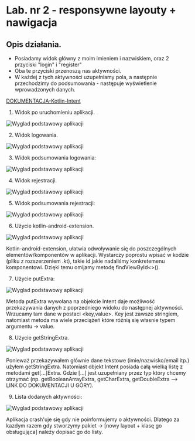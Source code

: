 # Lab. nr 2 - responsywne layouty + nawigacja

## Opis działania.
* Posiadamy widok główny z moim imieniem i nazwiskiem, oraz 2 przyciski "login" i "register"
* Oba te przyciski przenoszą nas aktywności.
* W każdej z tych aktywności uzupełniamy pola, a następnie przechodzimy do podsumowania - następuje wyświetlenie wprowadzonych danych.

[DOKUMENTACJA-Kotlin-Intent](https://developer.android.com/reference/android/content/Intent#getBooleanArrayExtra(java.lang.String))

1. Widok po uruchomieniu aplikacji.

![Wyglad podstawowy aplikacji](screens/1_main_view.png)


2. Widok logowania.

![Wyglad podstawowy aplikacji](screens/2_login.png)

3. Widok podsumowania logowania:

![Wyglad podstawowy aplikacji](screens/3_login_end.png)


4. Widok rejestracji.

![Wyglad podstawowy aplikacji](screens/4_reg.png)

5. Widok podsumowania rejestracji:

![Wyglad podstawowy aplikacji](screens/5_reg_end.png)


6. Użycie kotlin-android-extension.

![Wyglad podstawowy aplikacji](screens/6_plugin.png)

Kotlin-android-extension, ułatwia odwoływanie się do poszczególnych elementów/komponentów w aplikacji.
Wystarczy poprostu wpisać w kodzie (pliku z rozszerzeniem .kt), takie id jakie nadaliśmy konkretemenu komponentowi. Dzięki temu omijamy metodę findViewById<>().

7. Użycie putExtra:

![Wyglad podstawowy aplikacji](screens/7_putExtra.png)

Metoda putExtra wywołana na objekcie Intent daje możliwość przekazywania danych z poprzedniego widoku do następnej aktywności. Wrzucamy tam dane w postaci <key,value>. Key jest zawsze stringiem, natomiast metoda ma wiele przeciążeń które róźnią się własnie typem argumentu -> value.

8. Użycie getStringExtra.

![Wyglad podstawowy aplikacji](screens/8_getStringExtra.png)

Ponieważ przekazywałem głównie dane tekstowe (imie/nazwisko/email itp.) użyłem getStringExtra. Natomiast objekt Intent posiada całą wielką listę z metodami get[...]Extra. Gdzie [...] jest uzupełniany przez typ który chcemy otrzymać (np. getBooleanArrayExtra, getCharExtra, getDoubleExtra --> LINK DO DOKUMENTACJI U GÓRY).

9. Lista dodanych aktywności:

![Wyglad podstawowy aplikacji](screens/9_activities.png)

Aplikacja crash'uje się gdy nie poinformujemy o aktywności. Dlatego za kazdym razem gdy stworzymy pakiet -> [nowy layout + klasę go obsługująca] należy dopisać go do listy.
